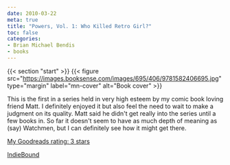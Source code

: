 ```yaml
---
date: 2010-03-22
meta: true
title: "Powers, Vol. 1: Who Killed Retro Girl?"
toc: false
categories:
- Brian Michael Bendis
- books
---
```


{{< section "start" >}}
{{< figure src="https://images.booksense.com/images/695/406/9781582406695.jpg" type="margin" label="mn-cover" alt="Book cover" >}}

This is the first in a series held in very high esteem by my comic book loving friend Matt. I definitely enjoyed it but also feel the need to wait to make a judgment on its quality. Matt said he didn't get really into the series until a few books in. So far it doesn't seem to have as much depth of meaning as (say) Watchmen, but I can definitely see how it might get there. 

[My Goodreads rating: 3 stars](https://www.goodreads.com/review/show/95141002)  

[IndieBound](https://www.indiebound.org/book/9781582406695)
